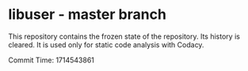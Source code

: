# libuser - master branch

This repository contains the frozen state of the repository.
Its history is cleared. It is used only for static code
analysis with Codacy.

Commit Time: 1714543861